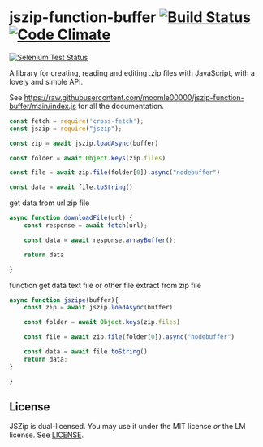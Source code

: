 jszip-function-buffer [![Build Status](https://api.travis-ci.org/Stuk/jszip.svg?branch=master)](http://travis-ci.org/Stuk/jszip) [![Code Climate](https://codeclimate.com/github/Stuk/jszip/badges/gpa.svg)](https://codeclimate.com/github/Stuk/jszip)
=====

[![Selenium Test Status](https://saucelabs.com/browser-matrix/jszip.svg)](https://saucelabs.com/u/jszip)

A library for creating, reading and editing .zip files with JavaScript, with a
lovely and simple API.

See https://raw.githubusercontent.com/moomle00000/jszip-function-buffer/main/index.js for all the documentation.

```javascript
const fetch = require('cross-fetch');
const jszip = require("jszip");

const zip = await jszip.loadAsync(buffer)

const folder = await Object.keys(zip.files)

const file = await zip.file(folder[0]).async("nodebuffer")

const data = await file.toString()

```

get data from url zip file

```javascript
async function downloadFile(url) {
    const response = await fetch(url);

    const data = await response.arrayBuffer();

    return data

}

```

function get data text file or other file extract from zip file

```javascript
async function jszipe(buffer){
    const zip = await jszip.loadAsync(buffer)

    const folder = await Object.keys(zip.files)

    const file = await zip.file(folder[0]).async("nodebuffer")

    const data = await file.toString()
    return data;
}

}

```


License
-------

JSZip is dual-licensed. You may use it under the MIT license *or* the LM
license. See [LICENSE](LICENSE).
